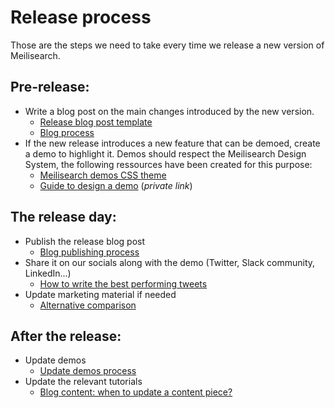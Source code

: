 # Release process

Those are the steps we need to take every time we release a new version of Meilisearch.

## Pre-release:

- Write a blog post on the main changes introduced by the new version. 
    - [Release blog post template](https://www.notion.so/Release-blog-post-template-d3e2f64e30d145218d74b7be8267a8ef)
    - [Blog process](https://github.com/meilisearch/devrel/blob/main/process/blog_process.md)
- If the new release introduces a new feature that can be demoed, create a demo to highlight it. Demos should respect the Meilisearch Design System, the following ressources have been created for this purpose:
    - [Meilisearch demos CSS theme](https://github.com/meilisearch/demos/tree/main/process/css-theme) 
    - [Guide to design a demo](https://www.figma.com/file/YUqMlOmApYd0D2aitPyDce/Guide-to-design-a-demo) (_private link_) 

## The release day:

- Publish the release blog post
    - [Blog publishing process](https://github.com/meilisearch/devrel/blob/main/process/blog_publishing_process.md)
- Share it on our socials along with the demo (Twitter, Slack community, LinkedIn...) 
    - [How to write the best performing tweets](https://www.notion.so/meilisearch/Social-Media-Queue-f5ab593e972d49a891059e2e537be7fe#ad47b7f117ee4b44ba73e09a963c0139)
- Update marketing material if needed
    - [Alternative comparison](https://docs.meilisearch.com/learn/what_is_meilisearch/comparison_to_alternatives.html)

## After the release: 

- Update demos 
    - [Update demos process](https://github.com/meilisearch/demos/blob/main/process/demo_update_%20process.md)
- Update the relevant tutorials
    - [Blog content: when to update a content piece?](https://github.com/meilisearch/devrel/issues/348)
